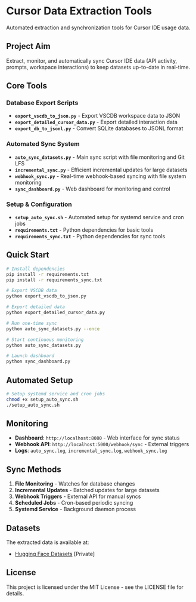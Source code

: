 # Cursor Data Extraction Tools

Automated extraction and synchronization tools for Cursor IDE usage data.

## Project Aim

Extract, monitor, and automatically sync Cursor IDE data (API activity, prompts, workspace interactions) to keep datasets up-to-date in real-time.

## Core Tools

### **Database Export Scripts**
- **`export_vscdb_to_json.py`** - Export VSCDB workspace data to JSON
- **`export_detailed_cursor_data.py`** - Export detailed interaction data
- **`export_db_to_jsonl.py`** - Convert SQLite databases to JSONL format

### **Automated Sync System**
- **`auto_sync_datasets.py`** - Main sync script with file monitoring and Git LFS
- **`incremental_sync.py`** - Efficient incremental updates for large datasets
- **`webhook_sync.py`** - Real-time webhook-based syncing with file system monitoring
- **`sync_dashboard.py`** - Web dashboard for monitoring and control

### **Setup & Configuration**
- **`setup_auto_sync.sh`** - Automated setup for systemd service and cron jobs
- **`requirements.txt`** - Python dependencies for basic tools
- **`requirements_sync.txt`** - Python dependencies for sync tools

## Quick Start

```bash
# Install dependencies
pip install -r requirements.txt
pip install -r requirements_sync.txt

# Export VSCDB data
python export_vscdb_to_json.py

# Export detailed data
python export_detailed_cursor_data.py

# Run one-time sync
python auto_sync_datasets.py --once

# Start continuous monitoring
python auto_sync_datasets.py

# Launch dashboard
python sync_dashboard.py
```

## Automated Setup

```bash
# Setup systemd service and cron jobs
chmod +x setup_auto_sync.sh
./setup_auto_sync.sh
```

## Monitoring

- **Dashboard**: `http://localhost:8080` - Web interface for sync status
- **Webhook API**: `http://localhost:5000/webhook/sync` - External triggers
- **Logs**: `auto_sync.log`, `incremental_sync.log`, `webhook_sync.log`

## Sync Methods

1. **File Monitoring** - Watches for database changes
2. **Incremental Updates** - Batched updates for large datasets  
3. **Webhook Triggers** - External API for manual syncs
4. **Scheduled Jobs** - Cron-based periodic syncing
5. **Systemd Service** - Background daemon process

## Datasets

The extracted data is available at:
- [Hugging Face Datasets](https://huggingface.co/datasets/midah/cursor-extract) [Private]

## License

This project is licensed under the MIT License - see the LICENSE file for details.
